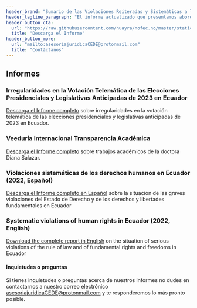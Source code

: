```yaml
---
header_brand: "Sumario de las Violaciones Reiteradas y Sistemáticas a los Derechos Humanos en Ecuador (2024)"
header_tagline_paragraph: "El informe actualizado que presentamos aborda la crítica situación en Ecuador durante 2023. Enfocado en evidenciar las violaciones al Estado de derecho y los derechos fundamentales, este análisis detallado sirve como una denuncia ante la comunidad internacional, incluyendo gobiernos, organismos de derechos humanos y entidades relevantes."
header_button_cta:
  url: "https://raw.githubusercontent.com/huayra/nofec.no/master/static/images/Sumario%20de%20las%20Violaciones%20Reiteradas%20y%20Sistem%C3%A1ticas%20a%20los%20Derechos%20Humanos%20en%20Ecuador.pdf"
  title: "Descarga el Informe"
header_button_more:
  url: "mailto:asesoriajuridicaCEDE@protonmail.com"
  title: "Contáctanos"
---
```


## Informes

### Irregularidades en la Votación Telemática de las Elecciones Presidenciales y Legislativas Anticipadas de 2023 en Ecuador
[Descarga el Informe completo](https://raw.githubusercontent.com/huayra/nofec.no/master/static/images/INFORME_FINAL_DE_INCIDENCIAS_DEL_VOTO_TELEMATICO_25.8.2023.pdf) sobre irregularidades en la votación telemática de las elecciones presidenciales y legislativas anticipadas de 2023 en Ecuador.

### Veeduría Internacional Transparencia Académica
[Descarga el Informe completo](https://raw.githubusercontent.com/huayra/nofec.no/master/static/images/INFORME_Transp_Academ_firmado.pdf) sobre trabajos académicos de la doctora Diana Salazar.

### Violaciones sistemáticas de los derechos humanos en Ecuador (2022, Español)
[Descarga el Informe completo en Español](https://github.com/huayra/nofec.no/raw/master/static/images/Informe%20sobre%20la%20situaci%C3%B3n%20de%20las%20graves%20violaciones%20del%20Estado%20de%20Derecho%20y%20de%20los%20derechos%20y%20libertades%20fundamentales%20en%20Ecuador.pdf) sobre la situación de las graves violaciones del Estado de Derecho y de los derechos y libertades fundamentales en Ecuador

### Systematic violations of human rights in Ecuador (2022, English)
[Download the complete report in English](https://github.com/huayra/nofec.no/raw/master/static/images/Report%20on%20the%20situation%20of%20serious%20violations%20of%20the%20rule%20of%20law%20and%20of%20fundamental%20rights%20and%20freedoms%20in%20Ecuador.pdf) on the situation of serious violations of the rule of law and of fundamental rights and freedoms in Ecuador

#### Inquietudes o preguntas
Si tienes inquietudes o preguntas acerca de nuestros informes no dudes en contactarnos a nuestro correo electrónico asesoriajuridicaCEDE@protonmail.com y te responderemos lo más pronto posible.
